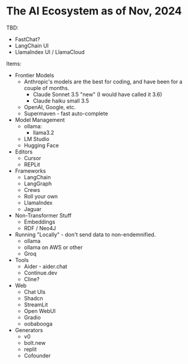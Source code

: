 # The AI Ecosystem as of Nov, 2024

TBD:

- FastChat?
- LangChain UI
- LlamaIndex UI / LlamaCloud

Items:
- Frontier Models
  - Anthropic's models are the best for coding, and have been for a couple of months.
    - Claude Sonnet 3.5 "new" (I would have called it 3.6)
    - Claude haiku small 3.5
  - OpenAI, Google, etc.
  - Supermaven - fast auto-complete
- Model Management
  - ollama:
    - llama3.2
  - LM Studio
  - Hugging Face
- Editors
  - Cursor
  - REPLit
- Frameworks
  - LangChain
  - LangGraph
  - Crews
  - Roll your own
  - LlamaIndex
  - Jaguar
- Non-Transformer Stuff
  - Embeddings
  - RDF / Neo4J
- Running "Locally" - don't send data to non-endemnified.
  - ollama
  - ollama on AWS or other
  - Groq
- Tools
  - Aider - aider.chat
  - Continue.dev
  - Cline?
- Web
  - Chat UIs
  - Shadcn
  - StreamLit
  - Open WebUI
  - Gradio
  - oobabooga
- Generators
  - v0
  - bolt.new
  - replit
  - Cofounder


